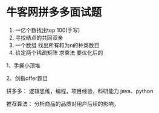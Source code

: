 
# 牛客网拼多多面试题

1. 一亿个数找出top 100(手写)
2. 寻找结点的共同双亲
3. 一个数组 找出所有和为n的种类数目
4. 给定两个稀疏矩阵  求乘法 要优化后的


1、手撕小顶堆

2、剑指offer题目


拼多多：
逻辑思维，编程，项目经验，科研能力
java、python 

推荐算法：
分析商品的品质对用户后续的影响，